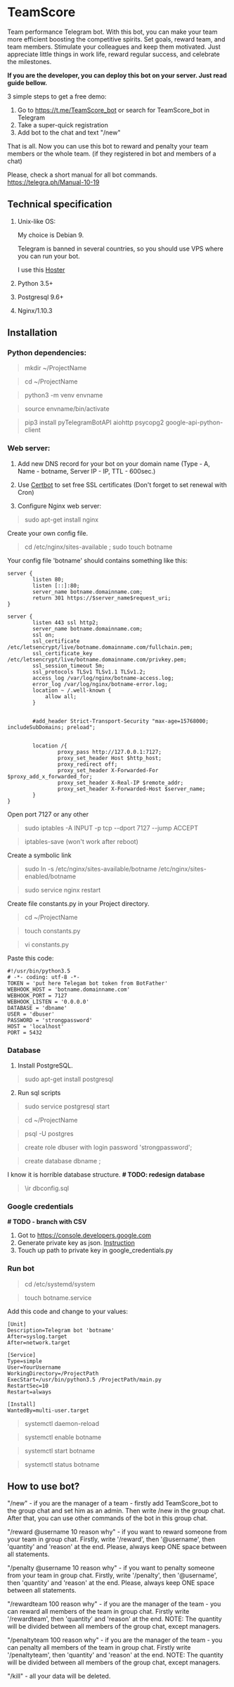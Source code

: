 # TeamScore
Team performance Telegram bot. With this bot, you can make your team more efficient boosting the competitive spirits. Set goals, reward team, and team members. 
Stimulate your colleagues and keep them motivated. Just appreciate little things in work life, reward regular success, and celebrate the milestones.

**If you are the developer, you can deploy this bot on your server. Just read guide bellow.** 

3 simple steps to get a free demo:
1. Go to https://t.me/TeamScore_bot or search for TeamScore_bot in Telegram
2. Take a super-quick registration
3. Add bot to the chat and text "/new"

That is all. Now you can use this bot to reward and penalty your team members or the whole team. 
(if they registered in bot and members of a chat) 

Please, check a short manual for all bot commands. https://telegra.ph/Manual-10-19

## Technical specification

1.  Unix-like OS:

	My choice is Debian 9. 

	Telegram is banned in several countries, so you should use VPS where you can run your bot.

	I use this [Hoster](https://m.do.co/c/8ec134b091f9)

2. Python 3.5+

3. Postgresql 9.6+

4. Nginx/1.10.3

## Installation

### Python dependencies:

>mkdir ~/ProjectName 

>cd ~/ProjectName

>python3 -m venv envname

>source envname/bin/activate

>pip3 install pyTelegramBotAPI aiohttp psycopg2 google-api-python-client
 

### Web server:

1. Add new DNS record for your bot on your domain name (Type - A, Name - botname, Server IP - IP, TTL - 600sec.)

2. Use [Certbot](https://certbot.eff.org/) to set free SSL certificates (Don't forget to set renewal with Cron)

3. Configure Nginx web server:

>sudo apt-get install nginx

Create your own config file.

>cd /etc/nginx/sites-available ; sudo touch botname

Your config file 'botname' should contains something like this:
```
server {
        listen 80;
        listen [::]:80;
        server_name botname.domainname.com;
        return 301 https://$server_name$request_uri;
}

server {
        listen 443 ssl http2;
        server_name botname.domainname.com;
        ssl on;
        ssl_certificate /etc/letsencrypt/live/botname.domainname.com/fullchain.pem;
        ssl_certificate_key /etc/letsencrypt/live/botname.domainname.com/privkey.pem;
        ssl_session_timeout 5m;
        ssl_protocols TLSv1 TLSv1.1 TLSv1.2;
        access_log /var/log/nginx/botname-access.log;
        error_log /var/log/nginx/botname-error.log;
        location ~ /.well-known {
            allow all;
        }


        #add_header Strict-Transport-Security "max-age=15768000; includeSubDomains; preload";


        location /{
                proxy_pass http://127.0.0.1:7127;
                proxy_set_header Host $http_host;
                proxy_redirect off;
                proxy_set_header X-Forwarded-For $proxy_add_x_forwarded_for;
                proxy_set_header X-Real-IP $remote_addr;
                proxy_set_header X-Forwarded-Host $server_name;
        }
}
```
Open port 7127 or any other

>sudo iptables -A INPUT -p tcp --dport 7127 --jump ACCEPT

>iptables-save 
(won't work after reboot)

Create a symbolic link
>sudo ln -s /etc/nginx/sites-available/botname /etc/nginx/sites-enabled/botname

>sudo service nginx restart

Create file constants.py in your Project directory.

>cd ~/ProjectName

>touch constants.py

>vi constants.py

Paste this code:
```
#!/usr/bin/python3.5
# -*- coding: utf-8 -*-
TOKEN = 'put here Telegam bot token from BotFather'
WEBHOOK_HOST = 'botname.domainname.com'
WEBHOOK_PORT = 7127
WEBHOOK_LISTEN = '0.0.0.0'
DATABASE = 'dbname'
USER = 'dbuser'
PASSWORD = 'strongpassword'
HOST = 'localhost'
PORT = 5432
```

### Database

1. Install PostgreSQL.

>sudo apt-get install postgresql

2. Run sql scripts

>sudo service postgresql start

>cd ~/ProjectName

>psql -U postgres 

>create role dbuser with login password 'strongpassword';

>create database dbname ;

I know it is horrible database structure. **# TODO: redesign database**
>\ir dbconfig.sql


### Google credentials

**# TODO - branch with CSV**

1. Got to https://console.developers.google.com 
2. Generate private key as json. [Instruction](https://developers.google.com/identity/protocols/OAuth2ServiceAccount#creatinganaccount)
3. Touch up path to private key in google_credentials.py


### Run bot

>cd /etc/systemd/system

>touch botname.service

Add this code and change to your values:

```
[Unit]
Description=Telegram bot 'botname'
After=syslog.target
After=network.target

[Service]
Type=simple
User=YourUsername
WorkingDirectory=/ProjectPath
ExecStart=/usr/bin/python3.5 /ProjectPath/main.py
RestartSec=10
Restart=always
 
[Install]
WantedBy=multi-user.target
```

>systemctl daemon-reload

>systemctl enable botname

>systemctl start botname

>systemctl status botname

##  How to use bot?

"/new" - if you are the manager of a team - firstly add TeamScore_bot to the group chat and set him as an admin. Then write /new in the group chat. After that, you can use other commands of the bot in this group chat.

"/reward @username 10 reason why" - if you want to reward someone from your team in group chat. Firstly, write '/reward', then '@username', then 'quantity' and 'reason' at the end. Please, always keep ONE space between all statements.

"/penalty @username 10 reason why" - if you want to penalty someone from your team in group chat. Firstly, write '/penalty', then '@username', then 'quantity' and 'reason' at the end. Please, always keep ONE space between all statements.

"/rewardteam 100 reason why" - if you are the manager of the team - you can reward all members of the team in group chat. Firstly write '/rewardteam', then 'quantity' and 'reason' at the end. NOTE: The quantity will be divided between all members of the group chat, except managers.   

"/penaltyteam 100 reason why" - if you are the manager of the team - you can penalty all members of the team in group chat. Firstly write '/penaltyteam', then 'quantity' and 'reason' at the end. NOTE: The quantity will be divided between all members of the group chat, except managers.  

"/kill" - all your data will be deleted.
